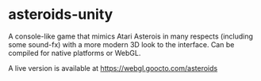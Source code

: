 # asteroids-unity

A console-like game that mimics Atari Asterois in many respects (including some sound-fx) with a more modern 3D look to the interface.
Can be compiled for native platforms or WebGL.

A live version is available at https://webgl.goocto.com/asteroids
